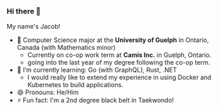 ### Hi there 👋
My name's Jacob!

- 🔭 Computer Science major at the **University of Guelph** in Ontario, Canada (with Mathematics minor)
  - Currently on co-op work term at **Camis Inc.** in Guelph, Ontario.
  - going into the last year of my degree following the co-op term.
- 🌱 I’m currently learning: Go (with GraphQL), Rust, .NET
  - I would really like to extend my experience in using Docker and Kubernetes to build applications.
- 😄 Pronouns: He/Him
- ⚡ Fun fact: I'm a 2nd degree black belt in Taekwondo!

<!--
**JHaig343/JHaig343** is a ✨ _special_ ✨ repository because its `README.md` (this file) appears on your GitHub profile.

Here are some ideas to get you started:

- 🔭 Computer Science major at the University of Guelph in Ontario, Canada (with Mathematics minor)
  - Currently on co-op work term at Camis Inc. in Guelph, Ontario
- 🌱 I’m currently learning: Go (with GraphQL), Rust, .NET
- 😄 Pronouns: He/Him
- ⚡ Fun fact:
-->
